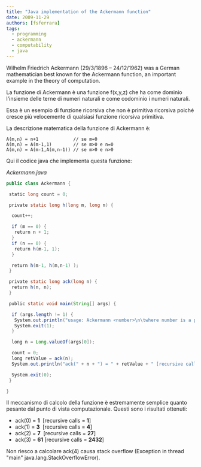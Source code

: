 ```yaml
---
title: "Java implementation of the Ackermann function"
date: 2009-11-29
authors: [fsferrara]
tags:
  - programming
  - ackermann
  - computability
  - java
---
```

Wilhelm Friedrich Ackermann (29/3/1896 – 24/12/1962) was a German mathematician best known for the Ackermann function, an important example in the theory of computation.

La funzione di Ackermann è una funzione f(x,y,z) che ha come dominio l'insieme delle terne di numeri naturali e come codominio i numeri naturali.

Essa è un esempio di funzione ricorsiva che non è primitiva ricorsiva poiché cresce più velocemente di qualsiasi funzione ricorsiva primitiva.

<!-- truncate -->

La descrizione matematica della funzione di Ackermann è:

```
A(m,n) = n+1             // se m=0
A(m,n) = A(m-1,1)        // se m>0 e n=0
A(m,n) = A(m-1,A(m,n-1)) // se m>0 e n>0
```

Qui il codice java che implementa questa funzione:

_Ackermann.java_

```java
public class Ackermann {

 static long count = 0;

 private static long h(long m, long n) {

  count++;

  if (m == 0) {
   return n + 1;
  }
  if (n == 0) {
   return h(m-1, 1);
  }

  return h(m-1, h(m,n-1) );
 }

 private static long ack(long n) {
  return h(n, n);
 }

 public static void main(String[] args) {

  if (args.length != 1) {
   System.out.println("usage: Ackermann <number>\n\twhere number is a positive integer");
   System.exit(1);
  }

  long n = Long.valueOf(args[0]);

  count = 0;
  long retValue = ack(n);  
  System.out.println("ack(" + n + ") = " + retValue + " [recursive calls = "+ count +"]");

  System.exit(0);
 }

}
```

Il meccanismo di calcolo della funzione è estremamente semplice quanto pesante dal punto di vista computazionale. Questi sono i risultati ottenuti:

  * ack(0) = **1**  [recursive calls = **1**]
  * ack(1) = **3**  [recursive calls = **4**]
  * ack(2) = **7**  [recursive calls = **27**]
  * ack(3) = **61** [recursive calls = **2432**]

Non riesco a calcolare ack(4) causa stack overflow (Exception in thread "main" java.lang.StackOverflowError).
